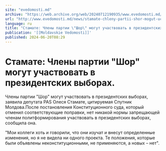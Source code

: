 ```yaml
---
site: "evedomosti.md"
archive: "https://web.archive.org/web/20240712190935/www.evedomosti.md/news/stamate-chleny-partii-shor-mogut-uchastvovat-v-prezidentskih"
url: "http://www.evedomosti.md/news/stamate-chleny-partii-shor-mogut-uchastvovat-v-prezidentskih"
language: ru
title: "Стамате: Члены партии \"Шор\" могут участвовать в президентских выборах."
publication: '[[Moldavskie Vedomosti]]'
published: 2024-06-20T08:29
---
```


# Стамате: Члены партии "Шор" могут участвовать в президентских выборах.

Члены партии "Шор" могут участвовать в президентских выборах, заявила депутата PAS Олеся Стамате, цитируемая Спутник Молдова.После постановления Конституционного суда, который отменил соответствующие поправки, нет никакой нормы запрещающей членам политформирования участвовать в президентских выборах, сообщила она.

"Мои коллеги хоть и говорили, что они изучат и внесут определенные изменения, но я не видела ни одного проекта. Те положения, которые были объявлены неконституционными, не применяются, а новых – нет".